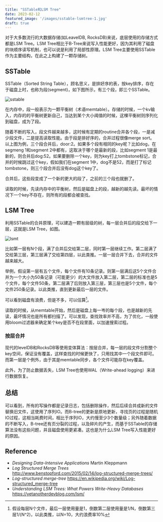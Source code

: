 ```yaml
---
title: "SSTable和LSM Tree"
date: 2023-02-12
featured_image: '/images/sstable-lsmtree-1.jpg'
draft: true
---
```

对于大多数流行的大数据存储(如LeavelDB, RocksDB)来说，底层使用的存储方式都是LSM Tree。LSM Tree相比于B-Tree来说写入性能更好，因为其利用了磁盘的块顺序读写机制，也可以说是利用了局部性原理。LSM Tree主要使用SSTable作为主要结构，在此之上构建了一颗存储树。

## SSTable
SSTable（Sorted String Table），顾名思义，是排好序的表，按key排序，存在于磁盘上时，也称为段(segment)，如下图所示，有三个段，即三个SSTable。

![sstable](/images/sstable-lsmtree-2.png)

在内存中，段一般表示为一颗平衡树（术语memtable）。存储的时候，一个kv输入，内存的的平衡树更新自己，当达到某个大小阈值的时候，这棵平衡树则序列化到磁盘，成为了段。

随着不断的写入，段文件越来越多，这时候有定期的routine合并各个段，一是减少段文件，二是提高读取性能。由于段是排好序的，合并过程很像merge sort。以上图为例，三个段合并后，door:2。如果多个段有相同的key呢？比如dog，在segmeng 1和segment 2中都有，这取决于哪个是最新的段，比如segment 1是最新的，则合并后dog:52。如果要删除一个key，则为key打上tombstone标记，合并的时候跳过这个key，假如我们在segment 1中，dog不是52，而是打了标记tombstone，则三个段合并后没有dog这个key了。

合并后，这些段变成了一个新的更大的段了，之前的三个段也就删了。

读取的时候，先读内存中的平衡树，然后是磁盘上的段，越新的越先读。最坏的情况下一个key不存在，则所有的段都会被查找。

## LSM Tree
利用SSTable的合并原理，可以建造一颗有层级的树，每一层合并后的段交给下一层，这就是LSM Tree，如图。

![lsmt](/images/sstable-lsmtree-3.png)

比如第一层有N个段，满了合并后交给第二层，同时第一层继续工作。第二层满了交给第三层，第三层满了交给第四层，以此类推。一层一层合并下去，合并的文件越来越大。

举例，假设第一层有五个文件，每个文件有10条记录。则第一层满后这5个文件合并为一个大小为50条记录（可能更少）的大文件放入第二层，第二层的标准也是5个文件，每个文件50条，第二层满了后则放入第三层，第三层也是5个文件，每个文件250条记录。以此类推，直到更新最后一层的文件。

可以看到磁盘有浪费，但是不多，可以估算[^disk-waste]。

[^disk-waste]: 假设每层N个文件，最后一层使用量是1，倒数第二层使用量是1/N，倒数第三层1/(N^2)，以此类推，以N=10，大约浪费率10%

读取的时候，从memtable开始，然后是磁盘上每一岑的每个段，也是越新的先读，最坏情况也是所有都扫描了。可以发现，查找效率并不高，为了优化，一般使用bloom过滤器来确定某个key是否不在段里面，以加速搜索过程。

### 按层合并
现代的levelDB和RocksDB等使用变体算法：按层合并，每一层的段文件分割整个key空间，保证没有覆盖，这样查找的时候更快了，只用找其中一个段文件即可。而第一层是个例外，由于其是memtable同步，各个文件可能存在key覆盖。

此外，为了防止数据丢失，LSM Tree也使用WAL（Write-ahead logging）来进行数据恢复。

## 总结
可以看到，所有的写操作都是记录日志，包括删除操作，然后后续合并成新的文件替换旧文件，这使用了序列IO。而B-tree的更新是原地更新，寻找页的过程是随机IO过程，这相当耗费时间，相比于序列IO，大约慢至少3个数量级；另外随着数据的不断写入，B-tree还有页分裂的过程，以及碎片的产生，而基于SSTable的存储算法没有这些问题，并且磁盘使用更紧凑。这也是为什么LSM Tree写入性能更好的原因。

## Reference

+ *Designing Data-Intensive Applications* Martin Kleppmann
+ *Log Structured Merge Trees* http://www.benstopford.com/2015/02/14/log-structured-merge-trees/
+ *Log-structured merge-tree* https://en.wikipedia.org/wiki/Log-structured_merge-tree
+ *Understanding LSM Trees: What Powers Write-Heavy Databases* https://yetanotherdevblog.com/lsm/
